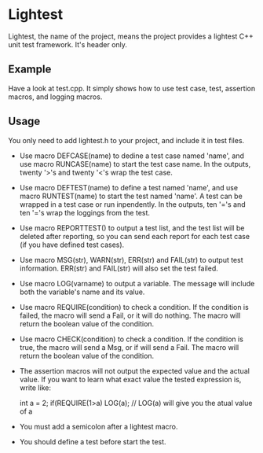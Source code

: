 # Lightest 
Lightest, the name of the project, means the project provides a lightest C++ unit test framework. It's header only.
## Example 
Have a look at test.cpp. It simply shows how to use test case, test, assertion macros, and logging macros. 
## Usage 
You only need to add lightest.h to your project, and include it in test files. 
 
* Use macro DEFCASE(name) to dedine a test case named 'name', and use macro RUNCASE(name) to start the test case name. In the outputs, twenty '>'s and twenty '<'s wrap the test case.
* Use macro DEFTEST(name) to define a test named 'name', and use macro RUNTEST(name) to start the test named 'name'. A test can be wrapped in a test case or run inpendently. In the outputs, ten '='s and ten '='s wrap the loggings from the test.
* Use macro REPORTTEST() to output a test list, and the test list will be deleted after reporting, so you can send each report for each test case (if you have defined test cases). 
* Use macro MSG(str), WARN(str), ERR(str) and FAIL(str) to output test information. ERR(str) and FAIL(str) will also set the test failed. 
* Use macro LOG(varname) to output a variable. The message will include both the variable's name and its value. 
* Use macro REQUIRE(condition) to check a condition. If the condition is failed, the macro will send a Fail, or it will do nothing. The macro will return the boolean value of the condition. 
* Use macro CHECK(condition) to check a condition. If the condition is true, the macro will send a Msg, or if will send a Fail. The macro will return the boolean value of the condition. 
* The assertion macros will not output the expected value and the actual value. If you want to learn what exact value the tested expression is,
write like: 

    int a = 2;
    if(REQUIRE(1>a) LOG(a); // LOG(a) will give you the atual value of a
* You must add a semicolon after a lightest macro. 
* You should define a test before start the test. 